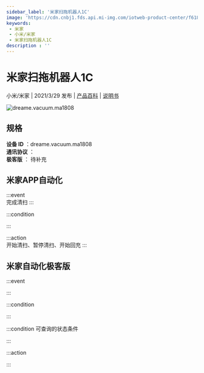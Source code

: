 ```yaml
---
sidebar_label: '米家扫拖机器人1C'
image: 'https://cdn.cnbj1.fds.api.mi-img.com/iotweb-product-center/f618fcda51dfba32c078aa50da7c1cf4_168.png?GalaxyAccessKeyId=AKVGLQWBOVIRQ3XLEW&Expires=9223372036854775807&Signature=mCW8mhcQKejAzmwApvFmx+ffH4A='
keywords: 
 - 米家
 - 小米/米家
 - 米家扫拖机器人1C
description : ''
---
```

# 米家扫拖机器人1C

小米/米家 | 2021/3/29 发布 | [产品百科](https://home.mi.com/webapp/content/baike/product/index.html?model=dreame.vacuum.ma1808/) | [说明书](https://home.mi.com/views/introduction.html?model=dreame.vacuum.ma1808&region=cn)

![dreame.vacuum.ma1808](https://cdn.cnbj1.fds.api.mi-img.com/iotweb-product-center/f618fcda51dfba32c078aa50da7c1cf4_168.png?GalaxyAccessKeyId=AKVGLQWBOVIRQ3XLEW&Expires=9223372036854775807&Signature=mCW8mhcQKejAzmwApvFmx+ffH4A=)

## 规格  
> 
**设备 ID** ：dreame.vacuum.ma1808  
**通讯协议** ：  
**极客版**  ： 待补充 


## 米家APP自动化  

:::event  
完成清扫
:::

:::condition  

:::

:::action   
开始清扫、暂停清扫、开始回充
:::

## 米家自动化极客版  

:::event  

:::

:::condition  

:::

:::condition 可查询的状态条件  

:::

:::action  

:::

        
